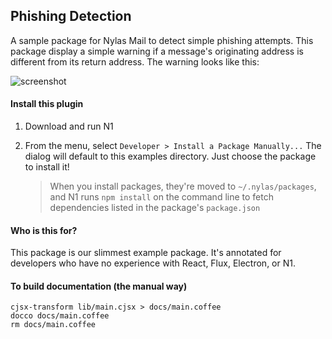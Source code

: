 ## Phishing Detection

A sample package for Nylas Mail to detect simple phishing attempts. This package display a simple warning if
a message's originating address is different from its return address. The warning looks like this:

![screenshot](./screenshot.png)

#### Install this plugin

1. Download and run N1

2. From the menu, select `Developer > Install a Package Manually...`
   The dialog will default to this examples directory. Just choose the
   package to install it!

   > When you install packages, they're moved to `~/.nylas/packages`,
   > and N1 runs `npm install` on the command line to fetch dependencies
   > listed in the package's `package.json`

#### Who is this for?

This package is our slimmest example package. It's annotated for developers who have no experience with React, Flux, Electron, or N1.

#### To build documentation (the manual way)

```
cjsx-transform lib/main.cjsx > docs/main.coffee
docco docs/main.coffee
rm docs/main.coffee
```
